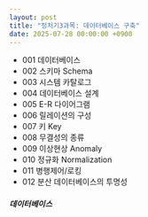 ```yaml
---
layout: post
title: "정처기3과목: 데이터베이스 구축"
date: 2025-07-28 00:00:00 +0900
---
```


* 001 데이터베이스
* 002 스키마 Schema
* 003 시스템 카탈로그
* 004 데이터베이스 설계
* 005 E-R 다이어그램
* 006 릴레이션의 구성
* 007 키 Key
* 008 무결성의 종류
* 009 이상현상 Anomaly
* 010 정규화 Normalization
* 011 병행제어/로킹
* 012 분산 데이터베이스의 투명성

##### 데이터베이스 
